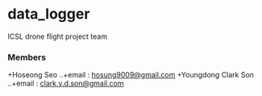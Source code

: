 # data_logger

ICSL drone flight project team

### Members ###
+Hoseong Seo
..+email : hosung9009@gmail.com
+Youngdong Clark Son
..+email : clark.y.d.son@gmail.com
